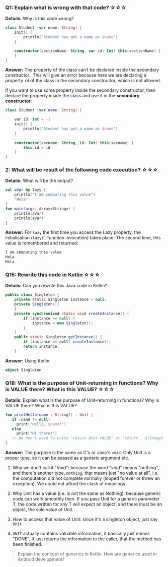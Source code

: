 ### Q1: Explain what is wrong with that code? ☆☆☆

**Details:**
Why is this code wrong?

```kotlin
class Student (var name: String) {
    init() {
        println("Student has got a name as $name")
    }

    constructor(sectionName: String, var id: Int) this(sectionName) {
    }
}
```

**Answer:**
The property of the class can’t be declared inside the secondary constructor.. This will give an error because here we are declaring a property `id` of the class in the secondary constructor, which is not allowed.

If you want to use some property inside the secondary constructor, then declare the property inside the class and use it in the **secondary constructor**:

```kotlin
class Student (var name: String) {

    var id: Int = -1
    init() {
        println("Student has got a name as $name")
    }
    
    constructor(secname: String, id: Int) this(secname) {
        this.id = id
    }
}
```

### 2: What will be result of the following code execution? ☆☆☆

**Details:**
What will be the output?
```kotlin
val aVar by lazy {
    println("I am computing this value")
    "Hola"
}
fun main(args: Array<String>) {
    println(aVar)
    println(aVar)
}
```

**Answer:**
For `lazy` the first time you access the Lazy property, the initialisation (`lazy()` function invocation) takes place. The second time, this value is remembered and returned:

```sh
I am computing this value
Hola
Hola
```

### Q15: Rewrite this code in Kotlin ☆☆☆

**Details:**
Can you rewrite this Java code in Kotlin?
```java
public class Singleton {
    private static Singleton instance = null;
    private Singleton(){
    }
    private synchronized static void createInstance() {
        if (instance == null) {
            instance = new Singleton();
        }
    }
    public static Singleton getInstance() {
        if (instance == null) createInstance();
        return instance;
    }

```

**Answer:**
Using Kotlin:
```kotlin
object Singleton
```


### Q18: What is the purpose of Unit-returning in functions? Why is VALUE there? What is this VALUE? ☆☆☆

**Details:**
Explain what is the purpose of Unit-returning in functions? Why is VALUE there? What is this VALUE?
```kotlin
fun printHello(name : String?) : Unit { 
   if (name != null) 
     print("Hello, $name!") 
   else 
     print("Hi there!") 
   // We don't need to write 'return Unit.VALUE' or 'return', although we could 
}
```

**Answer:**
The purpose is the same as C's or Java's `void`. Only Unit is a proper type, so it can be passed as a generic argument etc.

1. Why we don't call it "Void": because the word "void" means "nothing", and there's another type, `Nothing`, that means just "no value at all", i.e. the computation did not complete normally (looped forever or threw an exception). We could not afford the clash of meanings.

2. Why Unit has a value (i.e. is not the same as Nothing): because generic code can work smoothly then. If you pass Unit for a generic parameter T, the code written for any T will expect an object, and there must be an object, the sole value of Unit.

3. How to access that value of Unit: since it's a singleton object, just say `Unit`

4. `UNIT` actually contains valuable information, it basically just means "DONE". It just returns the information to the caller, that the method has been finished. 


> Explain the concept of generics in Kotlin. How are generics used in Android development?